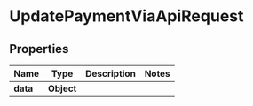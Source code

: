 

# UpdatePaymentViaApiRequest


## Properties

| Name | Type | Description | Notes |
|------------ | ------------- | ------------- | -------------|
|**data** | **Object** |  |  |



